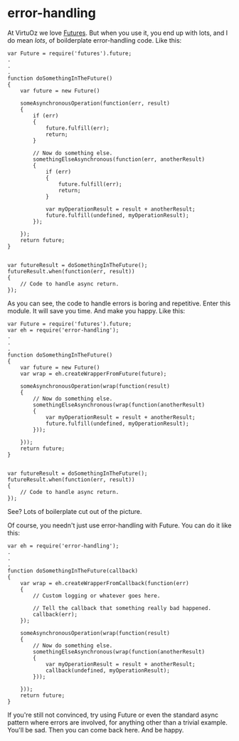 error-handling
==============

At VirtuOz we love [Futures](https://github.com/coolaj86/futures).  But when you use it, you end up with lots,
and I do mean *lots*, of boilderplate error-handling code.  Like this:

    var Future = require('futures').future;
    .
    .
    .
    function doSomethingInTheFuture()
    {
        var future = new Future()

        someAsynchronousOperation(function(err, result)
        {
            if (err)
            {
                future.fulfill(err);
                return;
            }

            // Now do something else.
            somethingElseAsynchronous(function(err, anotherResult)
            {
                if (err)
                {
                    future.fulfill(err);
                    return;
                }

                var myOperationResult = result + anotherResult;
                future.fulfill(undefined, myOperationResult);
            });

        });
        return future;
    }


    var futureResult = doSomethingInTheFuture();
    futureResult.when(function(err, result))
    {
        // Code to handle async return.
    });

As you can see, the code to handle errors is boring and repetitive.  Enter this module.  It will save you time.  And
make you happy.  Like this:

    var Future = require('futures').future;
    var eh = require('error-handling');
    .
    .
    .
    function doSomethingInTheFuture()
    {
        var future = new Future()
        var wrap = eh.createWrapperFromFuture(future);

        someAsynchronousOperation(wrap(function(result)
        {
            // Now do something else.
            somethingElseAsynchronous(wrap(function(anotherResult)
            {
                var myOperationResult = result + anotherResult;
                future.fulfill(undefined, myOperationResult);
            }));

        }));
        return future;
    }


    var futureResult = doSomethingInTheFuture();
    futureResult.when(function(err, result))
    {
        // Code to handle async return.
    });

See?  Lots of boilerplate cut out of the picture.

Of course, you needn't just use error-handling with Future.  You can do it like this:

    var eh = require('error-handling');
    .
    .
    .
    function doSomethingInTheFuture(callback)
    {
        var wrap = eh.createWrapperFromCallback(function(err)
        {
            // Custom logging or whatever goes here.

            // Tell the callback that something really bad happened.
            callback(err);
        });

        someAsynchronousOperation(wrap(function(result)
        {
            // Now do something else.
            somethingElseAsynchronous(wrap(function(anotherResult)
            {
                var myOperationResult = result + anotherResult;
                callback(undefined, myOperationResult);
            }));

        }));
        return future;
    }

If you're still not convinced, try using Future or even the standard async pattern where errors are involved, for
anything other than a trivial example.  You'll be sad.  Then you can come back here.  And be happy.